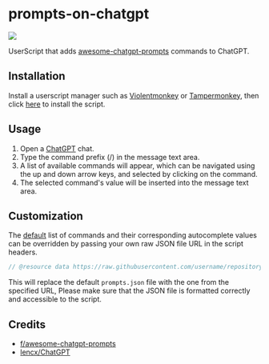 # prompts-on-chatgpt

![](https://github.com/dsymbol/prompts-on-chatgpt/assets/88138099/0e0972da-d046-408e-b728-16ad68acbbd8)

UserScript that adds [awesome-chatgpt-prompts](https://github.com/f/awesome-chatgpt-prompts) commands to ChatGPT.

## Installation

Install a userscript manager such as [Violentmonkey](https://github.com/Violentmonkey/Violentmonkey) or [Tampermonkey](https://github.com/Tampermonkey/tampermonkey), then click [here](https://raw.githubusercontent.com/dsymbol/prompts-on-chatgpt/main/poc.user.js) to install the script.

## Usage

1. Open a [ChatGPT](https://chat.openai.com/chat) chat.
2. Type the command prefix (/) in the message text area.
3. A list of available commands will appear, which can be navigated using the up and down arrow keys, and selected by clicking on the command.
4. The selected command's value will be inserted into the message text area.

## Customization

The [default](https://github.com/dsymbol/prompts-on-chatgpt/blob/main/prompts.json) list of commands and their corresponding autocomplete values can be overridden by passing your own raw JSON file URL in the script headers.

```js
// @resource data https://raw.githubusercontent.com/username/repository/branch/prompts.json
```

This will replace the default `prompts.json` file with the one from the specified URL, Please make sure that the JSON file is formatted correctly and accessible to the script.

## Credits

- [f/awesome-chatgpt-prompts](https://github.com/f/awesome-chatgpt-prompts)
- [lencx/ChatGPT](https://github.com/lencx/ChatGPT)
